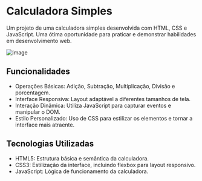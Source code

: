 # Calculadora Simples

Um projeto de uma calculadora simples desenvolvida com HTML, CSS e JavaScript. Uma ótima oportunidade para praticar e demonstrar habilidades em desenvolvimento web.

![image](https://github.com/Gabreeuu-hub/simple-calculator-js/assets/141454650/5cb8038b-f334-4e63-bd8a-2b5a2d56162f)

## Funcionalidades

- Operações Básicas: Adição, Subtração, Multiplicação, Divisão e porcentagem.
- Interface Responsiva: Layout adaptável a diferentes tamanhos de tela.
- Interação Dinâmica: Utiliza JavaScript para capturar eventos e manipular o DOM.
- Estilo Personalizado: Uso de CSS para estilizar os elementos e tornar a interface mais atraente.

## Tecnologias Utilizadas

- HTML5: Estrutura básica e semântica da calculadora.
- CSS3: Estilização da interface, incluindo flexbox para layout responsivo.
- JavaScript: Lógica de funcionamento da calculadora.
